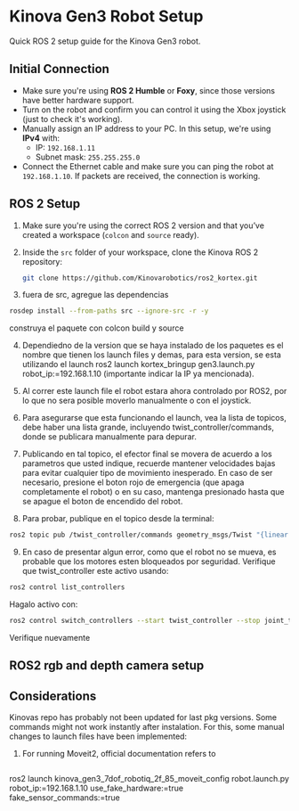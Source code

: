 # Kinova Gen3 Robot Setup

Quick ROS 2 setup guide for the Kinova Gen3 robot.

##  Initial Connection

- Make sure you're using **ROS 2 Humble** or **Foxy**, since those versions have better hardware support.  
- Turn on the robot and confirm you can control it using the Xbox joystick (just to check it's working).  
- Manually assign an IP address to your PC. In this setup, we're using **IPv4** with:  
  - IP: `192.168.1.11`  
  - Subnet mask: `255.255.255.0`  
- Connect the Ethernet cable and make sure you can ping the robot at `192.168.1.10`. If packets are received, the connection is working.

##  ROS 2 Setup

1. Make sure you're using the correct ROS 2 version and that you’ve created a workspace (`colcon` and `source` ready).

2. Inside the `src` folder of your workspace, clone the Kinova ROS 2 repository:

   ```bash
   git clone https://github.com/Kinovarobotics/ros2_kortex.git


3. fuera de src, agregue las dependencias
```bash
rosdep install --from-paths src --ignore-src -r -y
```
construya el paquete con colcon build y source 

4. Dependiedno de la version que se haya instalado de los paquetes es el nombre que tienen los launch files y demas, para esta version, se esta utilizando el launch 
ros2 launch kortex_bringup gen3.launch.py robot_ip:=192.168.1.10 (importante indicar la IP ya mencionada). 

5. Al correr este launch file el robot estara ahora controlado por ROS2, por lo que no sera posible moverlo manualmente o con el joystick.
   
6. Para asegurarse que esta funcionando el launch, vea la lista de topicos, debe haber una lista grande, incluyendo twist_controller/commands, donde se publicara manualmente para depurar.
    
7. Publicando en tal topico, el efector final se movera de acuerdo a los parametros que usted indique, recuerde mantener velocidades bajas para evitar cualquier tipo de movimiento inesperado. En caso de ser necesario, presione el boton rojo de emergencia (que apaga completamente el robot) o en su caso, mantenga presionado hasta que se apague el boton de encendido del robot.
   
8. Para probar, publique en el topico desde la terminal:
```bash
ros2 topic pub /twist_controller/commands geometry_msgs/Twist "{linear: {x: 0.0, y: 0.0, z: 0.0}, angular: {x: 0.0, y: 0.0, z: 0.02}}"
```
9. En caso de presentar algun error, como que el robot no se mueva, es probable que los motores esten bloqueados por seguridad. Verifique que twist_controller este activo usando:
```bash
ros2 control list_controllers
```
Hagalo activo con:
```bash
ros2 control switch_controllers --start twist_controller --stop joint_trajectory_controller --strict --controller-manager /controller_manager 
```
Verifique nuevamente

##  ROS2 rgb and depth camera setup 


##  Considerations
Kinovas repo has probably not been updated for last pkg versions. Some commands might not work instantly after instalation. For this, some manual changes to launch files have been implemented:
1. For running Moveit2, official documentation refers to
   ```bash
 ros2 launch kinova_gen3_7dof_robotiq_2f_85_moveit_config robot.launch.py   robot_ip:=192.168.1.10   use_fake_hardware:=true   fake_sensor_commands:=true
```
